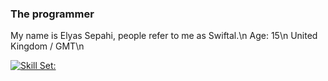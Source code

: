 ### The programmer

My name is Elyas Sepahi, people refer to me as Swiftal.\n
Age: 15\n
United Kingdom / GMT\n


[![Skill Set:](https://skillicons.dev/icons?i=py,html,css,js,nuxtjs,tailwind,stackoverflow,vscode,github,discord,linkedin,lua,figma&theme=light)](https://skillicons.dev)
